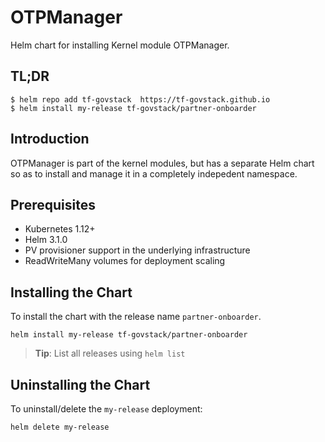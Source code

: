 # OTPManager

Helm chart for installing Kernel module OTPManager.

## TL;DR

```console
$ helm repo add tf-govstack  https://tf-govstack.github.io
$ helm install my-release tf-govstack/partner-onboarder
```

## Introduction

OTPManager is  part of the kernel modules, but has a separate Helm chart so as to install and manage it in a completely indepedent namespace.

## Prerequisites

- Kubernetes 1.12+
- Helm 3.1.0
- PV provisioner support in the underlying infrastructure
- ReadWriteMany volumes for deployment scaling

## Installing the Chart

To install the chart with the release name `partner-onboarder`.

```console
helm install my-release tf-govstack/partner-onboarder
```

> **Tip**: List all releases using `helm list`

## Uninstalling the Chart

To uninstall/delete the `my-release` deployment:

```console
helm delete my-release
```

